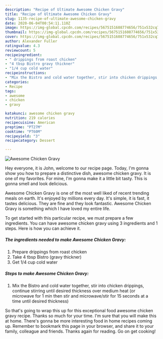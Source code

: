 ```yaml
---
description: "Recipe of Ultimate Awesome Chicken Gravy"
title: "Recipe of Ultimate Awesome Chicken Gravy"
slug: 1135-recipe-of-ultimate-awesome-chicken-gravy
date: 2020-06-04T00:54:11.110Z
image: https://img-global.cpcdn.com/recipes/5675151608774656/751x532cq70/awesome-chicken-gravy-recipe-main-photo.jpg
thumbnail: https://img-global.cpcdn.com/recipes/5675151608774656/751x532cq70/awesome-chicken-gravy-recipe-main-photo.jpg
cover: https://img-global.cpcdn.com/recipes/5675151608774656/751x532cq70/awesome-chicken-gravy-recipe-main-photo.jpg
author: Alexander Fuller
ratingvalue: 4.3
reviewcount: 5
recipeingredient:
- " drippings from roast chicken"
- "4 tbsp Bistro gravy thickner"
- "1/4 cup cold water"
recipeinstructions:
- "Mix the Bistro and cold water together, stir into chicken drippings, continue stirring until desired thickness over medium heat (or microwave for 1 min then stir and microwave/stir for 15 seconds at a time until desired thickness)"
categories:
- Recipe
tags:
- awesome
- chicken
- gravy

katakunci: awesome chicken gravy 
nutrition: 219 calories
recipecuisine: American
preptime: "PT27M"
cooktime: "PT60M"
recipeyield: "3"
recipecategory: Dessert

---
```



![Awesome Chicken Gravy](https://img-global.cpcdn.com/recipes/5675151608774656/751x532cq70/awesome-chicken-gravy-recipe-main-photo.jpg)

Hey everyone, it is John, welcome to our recipe page. Today, I'm gonna show you how to prepare a distinctive dish, awesome chicken gravy. It is one of my favorites. For mine, I'm gonna make it a little bit tasty. This is gonna smell and look delicious.

Awesome Chicken Gravy is one of the most well liked of recent trending meals on earth. It's enjoyed by millions every day. It's simple, it is fast, it tastes delicious. They are fine and they look fantastic. Awesome Chicken Gravy is something which I have loved my entire life.




To get started with this particular recipe, we must prepare a few ingredients. You can have awesome chicken gravy using 3 ingredients and 1 steps. Here is how you can achieve it.

<!--inarticleads1-->

##### The ingredients needed to make Awesome Chicken Gravy:

1. Prepare  drippings from roast chicken
1. Take 4 tbsp Bistro (gravy thickner)
1. Get 1/4 cup cold water




<!--inarticleads2-->

##### Steps to make Awesome Chicken Gravy:

1. Mix the Bistro and cold water together, stir into chicken drippings, continue stirring until desired thickness over medium heat (or microwave for 1 min then stir and microwave/stir for 15 seconds at a time until desired thickness)




So that's going to wrap this up for this exceptional food awesome chicken gravy recipe. Thanks so much for your time. I'm sure that you will make this at home. There's gonna be more interesting food in home recipes coming up. Remember to bookmark this page in your browser, and share it to your family, colleague and friends. Thanks again for reading. Go on get cooking!
